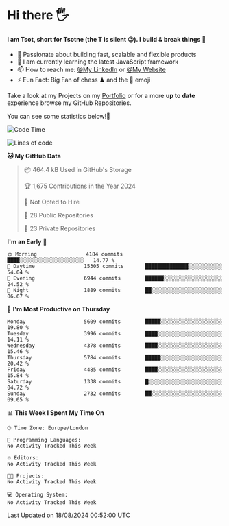 # Hi there :raised_hand_with_fingers_splayed:
#### I am Tsot, short for Tsotne (the T is silent :wink:). I build & break things :space_invader:
- :telescope: Passionate about building fast, scalable and flexible products
- :seedling: I am currently learning the latest JavaScript framework 
- :mailbox: How to reach me: [@My LinkedIn](https://www.linkedin.com/in/tsotne-gvadzabia/) or [@My Website](https://tsotne.co.uk/contact)
- :zap: Fun Fact: Big Fan of chess ♟ and the 👾 emoji

Take a look at my Projects on my [Portfolio](https://tsotne.co.uk/) or for a more **up to date** experience browse my GitHub Repositories.

You can see some statistics below!:space_invader:
<!--START_SECTION:waka-->
![Code Time](http://img.shields.io/badge/Code%20Time-761%20hrs%202%20mins-blue)

![Lines of code](https://img.shields.io/badge/From%20Hello%20World%20I%27ve%20Written-11.1%20million%20lines%20of%20code-blue)

**🐱 My GitHub Data** 

> 📦 464.4 kB Used in GitHub's Storage 
 > 
> 🏆 1,675 Contributions in the Year 2024
 > 
> 🚫 Not Opted to Hire
 > 
> 📜 28 Public Repositories 
 > 
> 🔑 23 Private Repositories 
 > 
**I'm an Early 🐤** 

```text
🌞 Morning                4184 commits        ████░░░░░░░░░░░░░░░░░░░░░   14.77 % 
🌆 Daytime                15305 commits       ██████████████░░░░░░░░░░░   54.04 % 
🌃 Evening                6944 commits        ██████░░░░░░░░░░░░░░░░░░░   24.52 % 
🌙 Night                  1889 commits        ██░░░░░░░░░░░░░░░░░░░░░░░   06.67 % 
```
📅 **I'm Most Productive on Thursday** 

```text
Monday                   5609 commits        █████░░░░░░░░░░░░░░░░░░░░   19.80 % 
Tuesday                  3996 commits        ████░░░░░░░░░░░░░░░░░░░░░   14.11 % 
Wednesday                4378 commits        ████░░░░░░░░░░░░░░░░░░░░░   15.46 % 
Thursday                 5784 commits        █████░░░░░░░░░░░░░░░░░░░░   20.42 % 
Friday                   4485 commits        ████░░░░░░░░░░░░░░░░░░░░░   15.84 % 
Saturday                 1338 commits        █░░░░░░░░░░░░░░░░░░░░░░░░   04.72 % 
Sunday                   2732 commits        ██░░░░░░░░░░░░░░░░░░░░░░░   09.65 % 
```


📊 **This Week I Spent My Time On** 

```text
🕑︎ Time Zone: Europe/London

💬 Programming Languages: 
No Activity Tracked This Week

🔥 Editors: 
No Activity Tracked This Week

🐱‍💻 Projects: 
No Activity Tracked This Week

💻 Operating System: 
No Activity Tracked This Week
```


 Last Updated on 18/08/2024 00:52:00 UTC
<!--END_SECTION:waka-->
